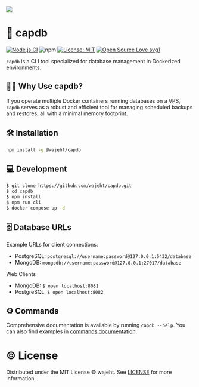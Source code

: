 <img src="https://raw.githubusercontent.com/wajeht/capdb/main/.github/image.png" />

# 💾 capdb

[![Node.js CI](https://github.com/wajeht/capdb/actions/workflows/ci.yml/badge.svg?branch=main)](https://github.com/wajeht/capdb/actions/workflows/ci.yml) ![npm](https://img.shields.io/npm/dw/%40wajeht%2Fcapdb)
[![License: MIT](https://img.shields.io/badge/License-MIT-blue.svg)](https://github.com/wajeht/type/blob/main/LICENSE) [![Open Source Love svg1](https://badges.frapsoft.com/os/v1/open-source.svg?v=103)](https://github.com/wajeht/capdb)

`capdb` is a CLI tool specialized for database management in Dockerized environments.

## 🤦‍♂️ Why Use capdb?

If you operate multiple Docker containers running databases on a VPS, `capdb` serves as a robust and efficient tool for managing scheduled backups and restores, all with a minimal memory footprint.

## 🛠️ Installation

```bash
npm install -g @wajeht/capdb
```

## 💻 Development

```bash
$ git clone https://github.com/wajeht/capdb.git
$ cd capdb
$ npm install
$ npm run cli
$ docker compose up -d
```

## 🗄️ Database URLs

Example URLs for client connections:

- PostgreSQL: `postgresql://username:password@127.0.0.1:5432/database`
- MongoDB: `mongodb://username:password@127.0.0.1:27017/database`

Web Clients

- MongoDB: `$ open localhost:8081`
- PostgreSQL: `$ open localhost:8082`

## ⚙️ Commands

Comprehensive documentation is available by running `capdb --help`. You can also find examples in [commands documentation](./docs/manual.md).

# © License

Distributed under the MIT License © wajeht. See [LICENSE](./LICENSE) for more information.
